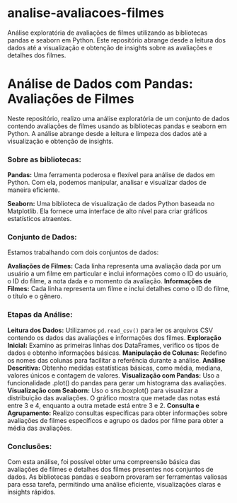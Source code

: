 # analise-avaliacoes-filmes
Análise exploratória de avaliações de filmes utilizando as bibliotecas pandas e seaborn em Python. Este repositório abrange desde a leitura dos dados até a visualização e obtenção de insights sobre as avaliações e detalhes dos filmes.

# Análise de Dados com Pandas: Avaliações de Filmes
Neste repositório, realizo uma análise exploratória de um conjunto de dados contendo avaliações de filmes usando as bibliotecas pandas e seaborn em Python. A análise abrange desde a leitura e limpeza dos dados até a visualização e obtenção de insights.

### Sobre as bibliotecas:
**Pandas:** Uma ferramenta poderosa e flexível para análise de dados em Python. Com ela, podemos manipular, analisar e visualizar dados de maneira eficiente.

**Seaborn:** Uma biblioteca de visualização de dados Python baseada no Matplotlib. Ela fornece uma interface de alto nível para criar gráficos estatísticos atraentes.

### Conjunto de Dados:
Estamos trabalhando com dois conjuntos de dados:

**Avaliações de Filmes:** Cada linha representa uma avaliação dada por um usuário a um filme em particular e inclui informações como o ID do usuário, o ID do filme, a nota dada e o momento da avaliação.
**Informações de Filmes:** Cada linha representa um filme e inclui detalhes como o ID do filme, o título e o gênero.
### Etapas da Análise:
**Leitura dos Dados:** Utilizamos `pd.read_csv()` para ler os arquivos CSV contendo os dados das avaliações e informações dos filmes.
**Exploração Inicial:** Examino as primeiras linhas dos DataFrames, verifico os tipos de dados e obtenho informações básicas.
**Manipulação de Colunas:** Redefino os nomes das colunas para facilitar a referência durante a análise.
**Análise Descritiva:** Obtenho medidas estatísticas básicas, como média, mediana, valores únicos e contagem de valores.
**Visualização com Pandas:** Uso a funcionalidade .plot() do pandas para gerar um histograma das avaliações.
**Visualização com Seaborn:** Uso o sns.boxplot() para visualizar a distribuição das avaliações. O gráfico mostra que metade das notas está entre 3 e 4, enquanto a outra metade está entre 3 e 2.
**Consulta e Agrupamento:** Realizo consultas específicas para obter informações sobre avaliações de filmes específicos e agrupo os dados por filme para obter a média das avaliações.
### Conclusões:
Com esta análise, foi possível obter uma compreensão básica das avaliações de filmes e detalhes dos filmes presentes nos conjuntos de dados. As bibliotecas pandas e seaborn provaram ser ferramentas valiosas para essa tarefa, permitindo uma análise eficiente, visualizações claras e insights rápidos.
